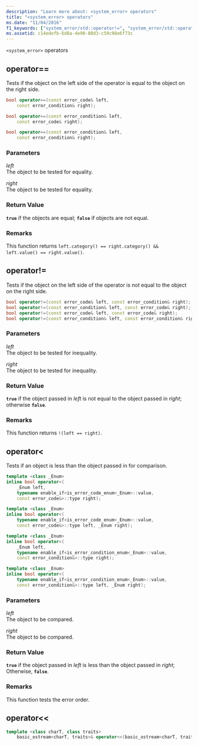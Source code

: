 ```yaml
---
description: "Learn more about: <system_error> operators"
title: "<system_error> operators"
ms.date: "11/04/2016"
f1_keywords: ["system_error/std::operator!=", "system_error/std::operator=="]
ms.assetid: c14edefb-bd8a-4e90-88d3-c59c98e6f73c
---
```

`<system_error>` operators

## <a name="op_eq_eq"></a> operator==

Tests if the object on the left side of the operator is equal to the object on the right side.

```cpp
bool operator==(const error_code& left,
    const error_condition& right);

bool operator==(const error_condition& left,
    const error_code& right);

bool operator==(const error_condition& left,
    const error_condition& right);
```

### Parameters

*left*\
The object to be tested for equality.

*right*\
The object to be tested for equality.

### Return Value

**`true`** if the objects are equal; **`false`** if objects are not equal.

### Remarks

This function returns `left.category() == right.category() && left.value() == right.value()`.

## <a name="op_neq"></a> operator!=

Tests if the object on the left side of the operator is not equal to the object on the right side.

```cpp
bool operator!=(const error_code& left, const error_condition& right);
bool operator!=(const error_condition& left, const error_code& right);
bool operator!=(const error_code& left, const error_code& right);
bool operator!=(const error_condition& left, const error_condition& right);
```

### Parameters

*left*\
The object to be tested for inequality.

*right*\
The object to be tested for inequality.

### Return Value

**`true`** if the object passed in *left* is not equal to the object passed in *right*; otherwise **`false`**.

### Remarks

This function returns `!(left == right)`.

## <a name="op_lt"></a> operator&lt;

Tests if an object is less than the object passed in for comparison.

```cpp
template <class _Enum>
inline bool operator<(
    _Enum left,
    typename enable_if<is_error_code_enum<_Enum>::value,
    const error_code&>::type right);

template <class _Enum>
inline bool operator<(
    typename enable_if<is_error_code_enum<_Enum>::value,
    const error_code&>::type left, _Enum right);

template <class _Enum>
inline bool operator<(
    _Enum left,
    typename enable_if<is_error_condition_enum<_Enum>::value,
    const error_condition&>::type right);

template <class _Enum>
inline bool operator<(
    typename enable_if<is_error_condition_enum<_Enum>::value,
    const error_condition&>::type left, _Enum right);
```

### Parameters

*left*\
The object to be compared.

*right*\
The object to be compared.

### Return Value

**`true`** if the object passed in *left* is less than the object passed in *right*; Otherwise, **`false`**.

### Remarks

This function tests the error order.

## <a name="op_ostream"></a> operator&lt;&lt;

```cpp
template <class charT, class traits>
    basic_ostream<charT, traits>& operator<<(basic_ostream<charT, traits>& os, const error_code& ec);
```
